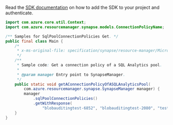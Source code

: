 Read the [SDK documentation](https://github.com/Azure/azure-sdk-for-java/blob/azure-resourcemanager-synapse_1.0.0-beta.2/sdk/synapse/azure-resourcemanager-synapse/README.md) on how to add the SDK to your project and authenticate.

```java
import com.azure.core.util.Context;
import com.azure.resourcemanager.synapse.models.ConnectionPolicyName;

/** Samples for SqlPoolConnectionPolicies Get. */
public final class Main {
    /*
     * x-ms-original-file: specification/synapse/resource-manager/Microsoft.Synapse/stable/2021-06-01/examples/GetSqlPoolConnectionPolicy.json
     */
    /**
     * Sample code: Get a connection policy of a SQL Analytics pool.
     *
     * @param manager Entry point to SynapseManager.
     */
    public static void getAConnectionPolicyOfASQLAnalyticsPool(
        com.azure.resourcemanager.synapse.SynapseManager manager) {
        manager
            .sqlPoolConnectionPolicies()
            .getWithResponse(
                "blobauditingtest-6852", "blobauditingtest-2080", "testdb", ConnectionPolicyName.DEFAULT, Context.NONE);
    }
}
```
